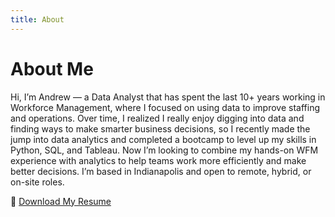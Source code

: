 ```yaml
---
title: About
---
```


<!-- Meta tag for SEO -->
<meta name="description" content="Learn about Andrew Ruhnow, a data analyst with 10+ years of workforce planning experience and newly developed skills in Python, SQL, and Tableau.">

# About Me

Hi, I’m Andrew — a Data Analyst that has spent the last 10+ years working in Workforce Management, where I focused on using data to improve staffing and operations. Over time, I realized I really enjoy digging into data and finding ways to make smarter business decisions, so I recently made the jump into data analytics and completed a bootcamp to level up my skills in Python, SQL, and Tableau. Now I’m looking to combine my hands-on WFM experience with analytics to help teams work more efficiently and make better decisions. I’m based in Indianapolis and open to remote, hybrid, or on-site roles.

📄 [Download My Resume](Ruhnow-Andrew-Resume.pdf)

